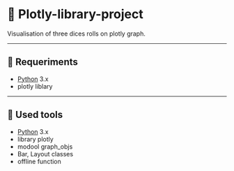 # :game_die: Plotly-library-project
Visualisation of three dices rolls on plotly graph.
____
## 🔧 Requeriments
- [Python](https://www.python.org/) 3.x
- plotly liblary
____
## :low_brightness: Used tools
- [Python](https://www.python.org/) 3.x
- library plotly
- modool graph_objs
- Bar, Layout classes
- offline function

